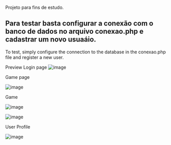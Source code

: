 Projeto para fins de estudo.

Para testar basta configurar a conexão com o banco de dados no arquivo conexao.php
e cadastrar um novo usuaáio.
-----------------------------------------------------------------------------------------------
To test, simply configure the connection to the database in the conexao.php file
and register a new user.

Preview
Login  page
![image](https://github.com/Fesantt/game-estudo-treinamento/assets/33626716/bb271124-447d-41a9-b32a-5e19473dd0e4)


Game page

![image](https://github.com/Fesantt/game-estudo-treinamento/assets/33626716/1ae09eb0-8262-4600-ad7a-65dfa61adb91)


Game

![image](https://github.com/Fesantt/game-estudo-treinamento/assets/33626716/35059ad8-faee-4dc8-8aa6-ca7372886257)

![image](https://github.com/Fesantt/game-estudo-treinamento/assets/33626716/e89db55d-e0c6-430e-8816-16cfe365be8a)


User Profile

![image](https://github.com/Fesantt/game-estudo-treinamento/assets/33626716/15f7bdd8-be20-4c4a-b737-b80fe1614394)

